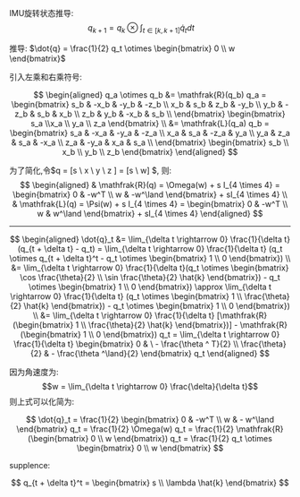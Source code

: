
IMU旋转状态推导:
$$
q_{k+1} = q_k \otimes \int_{t \in [k, k+1]} \dot{q}_t dt \qquad 
$$

推导:  $\dot{q} = \frac{1}{2} q_t \otimes \begin{bmatrix}
  0 \\ w
\end{bmatrix}$

引入左乘和右乘符号:

<!-- $$
\begin{aligned}
q_a \otimes q_b &=  \mathfrak{R}(q_b) q_a = 
\begin{bmatrix}
  s_b & z_b & -y_b & x_b \\
  -z_b & s_b & x_b & y_b  \\
  y_b & -x_b & s_b & z_b \\
  -x_b & -y_b & -z_b & s_b \\
\end{bmatrix}
\begin{bmatrix}
  x_a \\ y_a \\ z_a \\ s_a 
\end{bmatrix} \\
&=  \mathfrak{L}(q_a) q_b = 
\begin{bmatrix}
  s_a & -z_a & y_a & x_a \\
  z_a & s_a & -x_a & y_a  \\
  -y_a & x_a & s_a & z_a \\
  -x_a & -y_a & -z_a & s_a \\
\end{bmatrix}
\begin{bmatrix}
  x_b \\ y_b \\ z_b \\ s_b 
\end{bmatrix}
\end{aligned}
$$ -->

$$
\begin{aligned}
q_a \otimes q_b &=  \mathfrak{R}(q_b) q_a = 
\begin{bmatrix}
  s_b & -x_b & -y_b & -z_b \\
  x_b & s_b & z_b & -y_b  \\
  y_b & -z_b & s_b & x_b \\
  z_b & y_b & -x_b & s_b \\
\end{bmatrix}
\begin{bmatrix}
  s_a \\x_a \\ y_a \\ z_a 
\end{bmatrix} \\
&=  \mathfrak{L}(q_a) q_b = 
\begin{bmatrix}
  s_a & -x_a & -y_a & -z_a \\
  x_a & s_a & -z_a & y_a  \\
  y_a & z_a & s_a & -x_a \\
  z_a & -y_a & x_a & s_a \\
\end{bmatrix}
\begin{bmatrix}
  s_b  \\ x_b \\ y_b \\ z_b 
\end{bmatrix}
\end{aligned}
$$

为了简化,令$q = [s \ x \ y \ z ] = [s \ w] $, 则:
$$
\begin{aligned}
  & \mathfrak{R}(q) = \Omega(w) + s I_{4 \times 4} = 
  \begin{bmatrix}
    0 & -w^T \\ w & -w^\land 
  \end{bmatrix} + sI_{4 \times 4} \\
    & \mathfrak{L}(q) = \Psi(w) + s I_{4 \times 4} = 
  \begin{bmatrix}
    0 & -w^T \\ w & w^\land 
  \end{bmatrix} + sI_{4 \times 4}
\end{aligned}
$$

---

$$
\begin{aligned}
  \dot{q}_t  &= \lim_{\delta t \rightarrow 0} \frac{1}{\delta t} (q_{t + \delta t} - q_t) = \lim_{\delta t \rightarrow 0} \frac{1}{\delta t} (q_t \otimes q_{t + \delta t}^t - q_t \otimes \begin{bmatrix} 1 \\ 0   
  \end{bmatrix}) \\
  &= \lim_{\delta t \rightarrow 0} \frac{1}{\delta t}(q_t \otimes \begin{bmatrix}
    \cos \frac{\theta}{2} \\ \sin \frac{\theta}{2} \hat{k}  
  \end{bmatrix}) - q_t \otimes \begin{bmatrix}
    1 \\ 0
  \end{bmatrix}) 
  \approx  \lim_{\delta t \rightarrow 0} \frac{1}{\delta t} (q_t \otimes \begin{bmatrix}
    1 \\ \frac{\theta}{2}  \hat{k} 
  \end{bmatrix}) - q_t \otimes \begin{bmatrix}
    1 \\ 0
  \end{bmatrix}) \\
  &= \lim_{\delta t \rightarrow 0} \frac{1}{\delta t} [\mathfrak{R}(\begin{bmatrix}
    1 \\ \frac{\theta}{2} \hat{k} 
  \end{bmatrix})] - \mathfrak{R}(\begin{bmatrix}
    1 \\ 0
  \end{bmatrix}) q_t = \lim_{\delta t \rightarrow 0} \frac{1}{\delta t} \begin{bmatrix}
    0 & \ - \frac{\theta ^ T}{2}  \\
    \frac{\theta}{2} & - \frac{\theta ^\land}{2} 
  \end{bmatrix} q_t
\end{aligned}
$$

因为角速度为:$$w =  \lim_{\delta t \rightarrow 0} \frac{\delta}{\delta t}$$
则上式可以化简为:

$$
\dot{q}_t = \frac{1}{2} \begin{bmatrix}
  0 & -w^T \\ w & - w^\land
\end{bmatrix} q_t = \frac{1}{2} \Omega(w) q_t = \frac{1}{2} \mathfrak{R}(\begin{bmatrix}
  0 \\ w
\end{bmatrix}) q_t = \frac{1}{2} q_t \otimes \begin{bmatrix}
  0 \\ w
\end{bmatrix}
$$

supplence:

$$
q_{t + \delta t}^t = \begin{bmatrix}
  s \\ \lambda \hat{k}
\end{bmatrix}
$$

